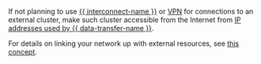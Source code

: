 
If not planning to use [{{ interconnect-name }}](../../interconnect/concepts/index.md) or [VPN](https://en.wikipedia.org/wiki/Virtual_private_network) for connections to an external cluster, make such cluster accessible from the Internet from [IP addresses used by {{ data-transfer-name }}](../../overview/concepts/public-ips#virtual-private-cloud).

For details on linking your network up with external resources, see [this concept](../../data-transfer/concepts/network.md#source-external).

